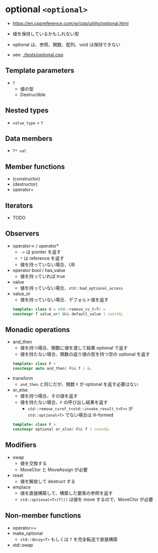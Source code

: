 # optional `<optional>`
- <https://en.cppreference.com/w/cpp/utility/optional.html>
- 値を保持しているかもしれない型
- optional は、参照、関数、配列、void は保持できない

- see: [./tests/optional.cpp](./tests/optional.cpp)


## Template parameters
- `T`
  - 値の型
  - Destructible


## Nested types
- `value_type` = `T`


## Data members
- `T* val`


## Member functions
- (constructor)
- (destructor)
- operator=


## Iterators
- TODO


## Observers
- operator-> / operator*
  - `->` は pointer を返す
  - `*` は reference を返す
  - 値を持っていない場合、UB
- operator bool / has_value
  - 値を持っていれば true
- value
  - 値を持っていない場合、`std::bad_optional_access`
- value_or
  - 値を持っていない場合、デフォルト値を返す
  ```C++
  template< class U = std::remove_cv_t<T> >
  constexpr T value_or( U&& default_value ) const&;
  ```


## Monadic operations
- and_then
  - 値を持つ場合、関数に値を渡して結果 optional で返す
  - 値を持たない場合、関数の返り値の型を持つ空の optional を返す
  ```C++
  template< class F >
  constexpr auto and_then( F&& f ) &;
  ```
- transform
  - `and_then` と同じだが、関数 `F` が optional を返す必要はない
- or_else
  - 値を持つ場合、その値を返す
  - 値を持たない場合、`F` の呼び出し結果を返す
    - `std::remove_cvref_t<std::invoke_result_t<F>>` が `std::optional<T>` でない場合は ill-formed
  ```C++
  template< class F >
  constexpr optional or_else( F&& f ) const&;
  ```


## Modifiers
- swap
  - 値を交換する
  - MoveCtor と MoveAssign が必要
- reset
  - 値を解放して destruct する
- emplace
  - 値を直接構築して、構築した要素の参照を返す
  - `std::optional<T>(T())` は値を move するので、MoveCtor が必要


## Non-member functions
- operator==
- make_optional
  - `std::decay<T>` もしくは `T` を完全転送で直接構築
- std::swap
